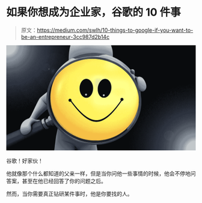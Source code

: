 # 如果你想成为企业家，谷歌的 10 件事

> 原文：<https://medium.com/swlh/10-things-to-google-if-you-want-to-be-an-entrepreneur-3cc987d2b14c>

![](img/e10b08b73f96bf0e0ef5ef76d651eb5c.png)

谷歌！好家伙！

他就像那个什么都知道的父亲一样，但是当你问他一些事情的时候，他会不停地问答案，甚至在他已经回答了你的问题之后。

然而，当你需要真正钻研某件事时，他是你要找的人。